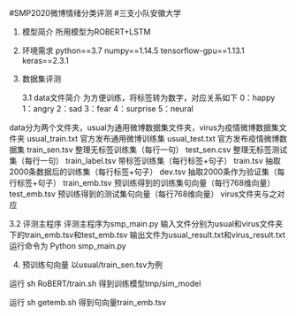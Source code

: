 #SMP2020微博情绪分类评测
#三支小队安徽大学

1. 模型简介
所用模型为ROBERT+LSTM

2. 环境需求
python==3.7
numpy==1.14.5
tensorflow-gpu==1.13.1
keras==2.3.1

3. 数据集评测

   3.1 data文件简介
   为方便训练，将标签转为数字，对应关系如下
   0：happy
   1：angry
   2：sad
   3：fear
   4：surprise
   5：neural

data分为两个文件夹，usual为通用微博数据集文件夹，virus为疫情微博数据集文件夹
usual_train.txt    官方发布通用微博训练集
usual_test.txt    官方发布疫情微博数据集
train_sen.tsv    整理无标签训练集（每行一句）
test_sen.csv    整理无标签测试集（每行一句）
train_label.tsv    带标签训练集（每行标签+句子）
train.tsv    抽取2000条数据后的训练集（每行标签+句子）
dev.tsv    抽取2000条作为验证集（每行标签+句子）
train_emb.tsv    预训练得到的训练集句向量（每行768维向量）
test_emb.tsv    预训练得到的测试集句向量（每行768维向量）
virus文件夹与之对应

   3.2 评测主程序
   评测主程序为smp_main.py
   输入文件分别为usual和virus文件夹下的train_emb.tsv和test_emb.tsv
   输出文件为usual_result.txt和virus_result.txt
   运行命令为
   Python smp_main.py

4. 预训练句向量
以usual/train_sen.tsv为例

运行
sh RoBERT/train.sh
得到训练模型tmp/sim_model

运行
sh getemb.sh
得到句向量train_emb.tsv
